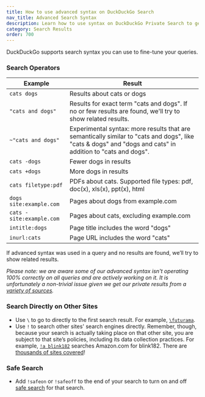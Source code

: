 ```yaml
---
title: How to use advanced syntax on DuckDuckGo Search
nav_title: Advanced Search Syntax
description: Learn how to use syntax on DuckDuckGo Private Search to get the search results you want.
category: Search Results
order: 700
---
```


<p>DuckDuckGo supports search syntax you can use to fine-tune your queries.</p>

<h3>Search Operators</h3>
<table cellpadding="10">
    <thead>
        <tr>
            <th>Example</th>
            <th>Result</th>
        </tr>
    </thead>
    <tbody>
        <tr>
            <td><code>cats dogs</code></td>
            <td>Results about cats or dogs</td>
        </tr>
        <tr>
            <td><code>"cats and dogs"</code></td>
            <td>Results for exact term "cats and dogs". If no or few results are found, we'll try to show related results.</td>
        </tr>
        <tr>
            <td><code>~"cats and dogs"</code></td>
            <td>Experimental syntax: more results that are semantically similar to "cats and dogs", like "cats & dogs" and "dogs and cats" in addition to "cats and dogs".</td>
        </tr>
        <tr>
            <td><code>cats -dogs</code></td>
            <td>Fewer dogs in results</td>
        </tr>
        <tr>
            <td><code>cats +dogs</code></td>
            <td>More dogs in results</td>
        </tr>
        <tr>
            <td><code>cats filetype:pdf</code></td>
            <td>
                PDFs about cats. Supported file types: pdf, doc(x), xls(x), ppt(x), html
            </td>
        </tr>
        <tr>
            <td><code>dogs site:example.com</code></td>
            <td>Pages about dogs from example.com</td>
        </tr>
        <tr>
            <td><code>cats -site:example.com</code></td>
            <td>Pages about cats, excluding example.com</td>
        </tr>
        <tr>
            <td><code>intitle:dogs</code></td>
            <td>Page title includes the word "dogs"</td>
        </tr>
        <tr>
            <td><code>inurl:cats</code></td>
            <td>Page URL includes the word "cats"</td>
        </tr>
    </tbody>
</table>

<p>If advanced syntax was used in a query and no results are found, we’ll try to show related results.</p>

<i>Please note: we are aware some of our advanced syntax isn't operating 100% correctly on all queries and are actively working on it. It is unfortunately a non-trivial issue given we get our private results from a <a href="{{ site.baseurl }}/results/sources">variety of sources</a>.</i>

<h3>Search Directly on Other Sites</h3>
<ul>
    <li>
        Use <code>\</code> to go to directly to the first search result. For
        example,
        <a href="https://duckduckgo.com/?q=%5Cfuturama"><code>\futurama</code></a>.
    </li>
    <li>
        Use <code>!</code> to search other sites' search engines directly. Remember,
        though, because your search is actually taking place on that other site, you
        are subject to that site’s policies, including its data collection
        practices. For example,
        <a href="https://duckduckgo.com/?q=!a blink182"><code>!a blink182</code></a>
        searches Amazon.com for blink182. There are
        <a href="https://duckduckgo.com/bang">thousands of sites covered</a>!
    </li>
</ul>

<h3>Safe Search</h3>
<ul>
    <li>
        Add <code>!safeon</code> or <code>!safeoff</code> to the end of your search
        to turn on and off
        <a href="{{ site.baseurl }}/features/safe-search">safe search</a> for that
        search.
    </li>
</ul>
